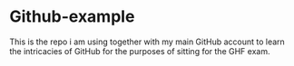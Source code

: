 # Github-example
This is the repo i am using together with my main GitHub account to learn the intricacies of GitHub for the purposes of sitting for the GHF exam.
